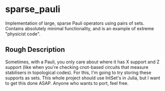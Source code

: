 # sparse_pauli
Implementation of large, sparse Pauli operators using pairs of sets. Contains absolutely minimal functionality, and is an example of extreme "physicist code".

## Rough Description
Sometimes, with a Pauli, you only care about where it has X support and Z support (like when you're checking cnot-based circuits that measure stabilisers in topological codes). For this, I'm going to try storing these supports as sets. This whole project should use IntSet's in Julia, but I want to get this done ASAP. Anyone who wants to port, feel free.
